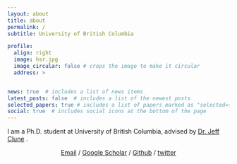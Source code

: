 ```yaml
---
layout: about
title: about
permalink: /
subtitle: University of British Columbia

profile:
  align: right
  image: hsr.jpg
  image_circular: false # crops the image to make it circular
  address: >


news: true  # includes a list of news items
latest_posts: false  # includes a list of the newest posts
selected_papers: true # includes a list of papers marked as "selected={true}"
social: true  # includes social icons at the bottom of the page
---
```


I am a Ph.D. student at University of British Columbia, advised by <a href="http://jeffclune.com/">Dr. Jeff Clune</a> .

<p style="text-align:center">
                <a href="mailto:hu.shengran@outlook.com">Email</a> / 
                <a href="https://scholar.google.com/citations?user=QmFkLvUAAAAJ">Google Scholar</a> / 
                <a href="https://github.com/ShengranHu">Github</a> /
                <a href="https://twitter.com/shengranhu">twitter</a>
              </p>
